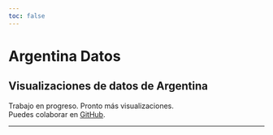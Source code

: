 ```yaml
---
toc: false
---
```


<div class="flex flex-col items-center justify-center text-center space-y-6 py-8">
  <h1 class="text-6xl font-bold">Argentina Datos</h1>
  <h2 class="text-2xl font-semibold not-italic">Visualizaciones de datos de Argentina</h2>
  <p class="text-gray-600">
    Trabajo en progreso. Pronto más visualizaciones.
    <br>
    Puedes colaborar en <a href="https://github.com/enzonotario/argentina-datos-app" class="text-blue-500 hover:underline" target="_blank" rel="noopener noreferrer" title="GitHub">GitHub</a>.
  </p>
</div>


[//]: # (<div class="grid grid-cols-2" style="grid-auto-rows: 504px;">)

[//]: # (  <div class="card">${)

[//]: # (    resize&#40;&#40;width&#41; => Plot.plot&#40;{)

[//]: # (      title: "Brecha cambiaria",)

[//]: # (      subtitle: "Dólar oficial vs. Dólar informal en los últimos 5 años",)

[//]: # (      width,)

[//]: # (      y: {grid: true, label: "Brecha cambiaria"},)

[//]: # (      marks: [)

[//]: # (        Plot.ruleY&#40;[0]&#41;,)

[//]: # (        Plot.lineY&#40;dolares, {x: "fecha", y: "venta", stroke: "casa", tip: true}&#41;,)

[//]: # (        Plot.rectY&#40;brechaCambiariaPorDia, {x: "fecha", y: "brecha", strokeWidth: 1}&#41;)

[//]: # (      ])

[//]: # (    }&#41;&#41;)

[//]: # (  }</div>)

[//]: # (  <div class="card">${)

[//]: # (    resize&#40;&#40;width&#41; => Plot.plot&#40;{)

[//]: # (      title: "How big are penguins, anyway? 🐧",)

[//]: # (      width,)

[//]: # (      grid: true,)

[//]: # (      x: {label: "Body mass &#40;g&#41;"},)

[//]: # (      y: {label: "Flipper length &#40;mm&#41;"},)

[//]: # (      color: {legend: true},)

[//]: # (      marks: [)

[//]: # (        Plot.linearRegressionY&#40;penguins, {x: "body_mass_g", y: "flipper_length_mm", stroke: "species"}&#41;,)

[//]: # (        Plot.dot&#40;penguins, {x: "body_mass_g", y: "flipper_length_mm", stroke: "species", tip: true}&#41;)

[//]: # (      ])

[//]: # (    }&#41;&#41;)

[//]: # (  }</div>)

[//]: # (</div>)

---

